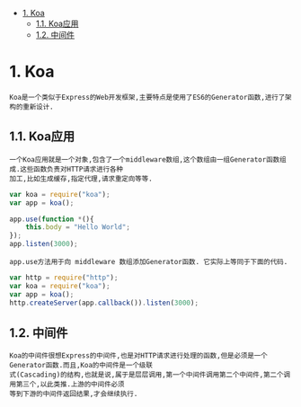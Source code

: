 <!-- TOC -->

- [1. Koa](#1-koa)
    - [1.1. Koa应用](#11-koa应用)
    - [1.2. 中间件](#12-中间件)

<!-- /TOC -->

# 1. Koa

    Koa是一个类似于Express的Web开发框架,主要特点是使用了ES6的Generator函数,进行了架构的重新设计.

## 1.1. Koa应用

    一个Koa应用就是一个对象,包含了一个middleware数组,这个数组由一组Generator函数组成.这些函数负责对HTTP请求进行各种
    加工,比如生成缓存,指定代理,请求重定向等等.
```js
var koa = require("koa");
var app = koa();

app.use(function *(){
    this.body = "Hello World";
});
app.listen(3000);
```
    app.use方法用于向 middleware 数组添加Generator函数. 它实际上等同于下面的代码.
```js
var http = require("http");
var koa = require("koa");
var app = koa();
http.createServer(app.callback()).listen(3000);
```

## 1.2. 中间件

    Koa的中间件很想Express的中间件,也是对HTTP请求进行处理的函数,但是必须是一个Generator函数.而且,Koa的中间件是一个级联
    式(Cascading)的结构,也就是说,属于是层层调用,第一个中间件调用第二个中间件,第二个调用第三个,以此类推.上游的中间件必须
    等到下游的中间件返回结果,才会继续执行. 